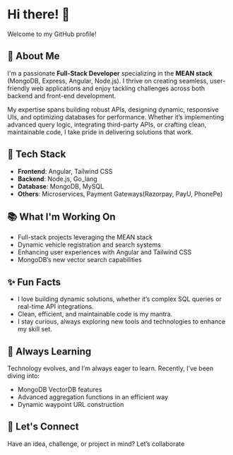 # Hi there! 👋  

Welcome to my GitHub profile!  

## 🚀 About Me  
I'm a passionate **Full-Stack Developer** specializing in the **MEAN stack** (MongoDB, Express, Angular, Node.js). I thrive on creating seamless, user-friendly web applications and enjoy tackling challenges across both backend and front-end development.  

My expertise spans building robust APIs, designing dynamic, responsive UIs, and optimizing databases for performance. Whether it’s implementing advanced query logic, integrating third-party APIs, or crafting clean, maintainable code, I take pride in delivering solutions that work.  

## 🔧 Tech Stack  
- **Frontend**: Angular, Tailwind CSS  
- **Backend**: Node.js, Go_lang 
- **Database**: MongoDB, MySQL  
- **Others**: Microservices, Payment Gateways(Razorpay, PayU, PhonePe)

## 📚 What I'm Working On  
- Full-stack projects leveraging the MEAN stack  
- Dynamic vehicle registration and search systems  
- Enhancing user experiences with Angular and Tailwind CSS  
- MongoDB’s new vector search capabilities  

## ✨ Fun Facts  
- I love building dynamic solutions, whether it’s complex SQL queries or real-time API integrations.  
- Clean, efficient, and maintainable code is my mantra.  
- I stay curious, always exploring new tools and technologies to enhance my skill set.  

## 🌱 Always Learning  
Technology evolves, and I’m always eager to learn. Recently, I’ve been diving into:  
- MongoDB VectorDB features  
- Advanced aggregation functions in an efficient way
- Dynamic waypoint URL construction  

## 💬 Let's Connect  
Have an idea, challenge, or project in mind? Let’s collaborate
